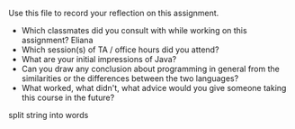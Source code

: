 Use this file to record your reflection on this assignment.

- Which classmates did you consult with while working on this assignment? Eliana
- Which session(s) of TA / office hours did you attend?
- What are your initial impressions of Java? 
- Can you draw any conclusion about programming in general from the similarities or the differences between the two languages? 
- What worked, what didn't, what advice would you give someone taking this course in the future?

split string into words